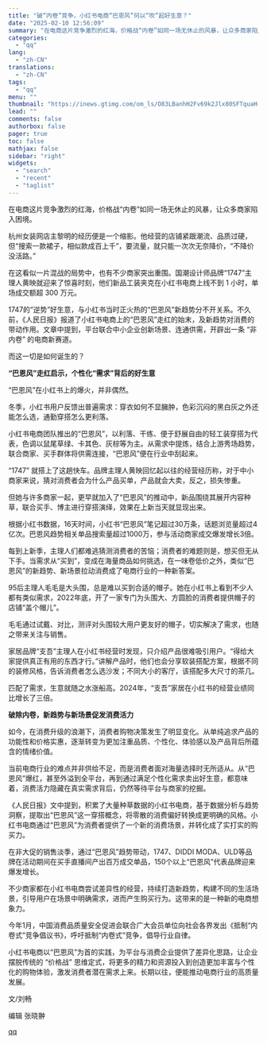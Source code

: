 ```yaml
---
title: "破“内卷”竞争，小红书电商“巴恩风”何以“吹”起好生意？"
date: "2025-02-10 12:56:09"
summary: "在电商这片竞争激烈的红海，价格战“内卷”如同一场无休止的风暴，让众多商家陷入困境。杭州女装网店主黎明..."
categories:
  - "qq"
lang:
  - "zh-CN"
translations:
  - "zh-CN"
tags:
  - "qq"
menu: ""
thumbnail: "https://inews.gtimg.com/om_ls/O83LBanhH2Fv69k2Jlx80SFTquaH-kSUfmmObiWL0v7mAAA_640360/0"
lead: ""
comments: false
authorbox: false
pager: true
toc: false
mathjax: false
sidebar: "right"
widgets:
  - "search"
  - "recent"
  - "taglist"
---
```


在电商这片竞争激烈的红海，价格战“内卷”如同一场无休止的风暴，让众多商家陷入困境。

杭州女装网店主黎明的经历便是一个缩影。他经营的店铺紧跟潮流、品质过硬，但“搜索一款裙子，相似款成百上千”，要流量，就只能一次次无奈降价，“不降价没活路。”

在这看似一片混战的局势中，也有不少商家突出重围。国潮设计师品牌“1747”主理人黄映就迎来了惊喜时刻，他们新品工装夹克在小红书电商上线不到 1 小时，单场成交额超 300 万元。

1747的“逆势”好生意，与小红书当时正火热的“巴恩风”新趋势分不开关系。不久前，《人民日报》报道了小红书电商上的“巴恩风”走红的始末，及新趋势对消费的带动作用。文章中提到，平台联合中小企业创新场景、连通供需，开辟出一条 “非内卷” 的电商新赛道。

而这一切是如何诞生的？

**“巴恩风”走红启示，个性化“需求”背后的好生意**

“巴恩风”在小红书上的爆火，并非偶然。

冬季，小红书用户反馈出普遍需求：穿衣如何不显臃肿，色彩沉闷的黑白灰之外还能怎么选，通勤穿搭怎么更利落。

小红书电商团队推出的“巴恩风”，以利落、干练、便于舒展自由的轻工装穿搭为代表，色调以鼠尾草绿、卡其色、灰棕等为主。从需求中提炼，结合上游秀场趋势，联合商家、买手群体将供需连接，“巴恩风”便在行业中刮起来。

“1747” 就搭上了这趟快车。品牌主理人黄映回忆起以往的经营经历称，对于中小商家来说，猜对消费者会为什么产品买单，产品就会大卖，反之，损失惨重。

但她与许多商家一起，更早就加入了“巴恩风”的推动中，新品围绕其展开内容种草，联合买手、博主进行穿搭演绎，效果在上新当天就显现出来。

根据小红书数据，16天时间，小红书“巴恩风”笔记超过30万条，话题浏览量超过4亿次。巴恩风趋势相关单品搜索量超过1000万，参与活动商家成交爆发增长3倍。

每到上新季，主理人们都难逃猜测消费者的苦恼；消费者的难题则是，想买但无从下手。当需求从“买到”，变成在海量商品如何挑选，在一味卷低价之外，类似“巴恩风”的新趋势、新场景拉动消费成了电商行业的一种新答案。

95后主理人毛毛是大头围，总是难以买到合适的帽子。她在小红书上看到不少人都有类似需求，2022年底，开了一家专门为头围大、方圆脸的消费者提供帽子的店铺“盖个帽儿”。

毛毛通过试戴、对比，测评对头围较大用户更友好的帽子，切实解决了需求，也随之带来关注与销售。

家居品牌“支吾”主理人在小红书经营时发现，只介绍产品很难吸引用户。“得给大家提供真正有用的东西才行。”讲解产品时，他们也会分享软装搭配方案，根据不同的装修风格，告诉消费者怎么选沙发；不同大小的客厅，该搭配多大尺寸的茶几。

匹配了需求，生意就随之水涨船高。2024年，“支吾”家居在小红书的经营业绩同比增长了三倍。

**破除内卷，新趋势与新场景促发消费活力**

如今，在消费升级的浪潮下，消费者购物决策发生了明显变化。从单纯追求产品的功能性和价格实惠，逐渐转变为更加注重品质、个性化、体验感以及产品背后所蕴含的情绪价值。

当前电商行业的难点并非供给不足，而是消费者面对海量选择时无所适从。从“巴恩风”爆红，甚至外溢到全平台，再到通过满足个性化需求卖出好生意，都意味着，消费活力隐藏在真实需求背后，仍然等待平台与商家的挖掘。

《人民日报》文中提到，积累了大量种草数据的小红书电商，基于数据分析与趋势洞察，提取出“巴恩风”这一穿搭概念，将零散的消费偏好转换成更明确的风格。小红书电商通过“巴恩风”为消费者提供了一个新的消费场景，并转化成了实打实的购买力。

在非大促的销售淡季，通过“巴恩风”趋势带动，1747、DIDDI MODA、ULD等品牌在活动期间在买手直播间产出百万成交单品，150个以上“巴恩风”代表品牌迎来爆发增长。

不少商家都在小红书电商尝试差异性的经营，持续打造新趋势，构建不同的生活场景，引导用户在场景中明确需求，进而产生购买行为。这带来的是一种新的电商想象力。

今年1月，中国消费品质量安全促进会联合广大会员单位向社会各界发出《抵制“内卷式”竞争倡议书》，呼吁抵制“内卷式”竞争，倡导行业自律。

小红书电商以“巴恩风”为首的实践，为平台与消费企业提供了差异化思路，让企业摆脱传统的 “价格战” 思维定式，将更多的精力和资源投入到创造更加丰富与个性化的购物体验，激发消费者潜在需求上来。长期以往，便能推动电商行业的高质量发展。

文/刘畅

编辑 张晓翀

[qq](https://new.qq.com/rain/a/20250210A03U7300)
